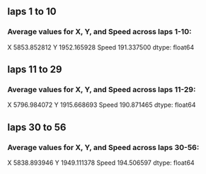 ## laps 1 to 10
### Average values for X, Y, and Speed across laps 1-10:
X        5853.852812
Y        1952.165928
Speed     191.337500
dtype: float64

## laps 11 to 29
### Average values for X, Y, and Speed across laps 11-29:
X        5796.984072
Y        1915.668693
Speed     190.871465
dtype: float64

## laps 30 to 56
### Average values for X, Y, and Speed across laps 30-56:
X        5838.893946
Y        1949.111378
Speed     194.506597
dtype: float64
